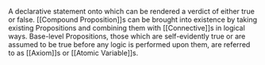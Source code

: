 A declarative statement onto which can be rendered a verdict of either true or false.
[[Compound Proposition]]s can be brought into existence by taking existing Propositions and combining them with [[Connective]]s in logical ways.
Base-level Propositions, those which are self-evidently true or are assumed to be true before any logic is performed upon them, are referred to as [[Axiom]]s or [[Atomic Variable]]s.
